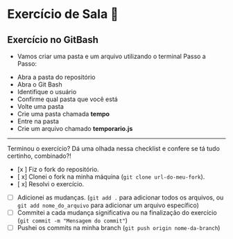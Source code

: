 # Exercício de Sala 🏫  

## Exercício no GitBash

- Vamos criar uma pasta e um arquivo utilizando o terminal
Passo a Passo:

* Abra a pasta do repositório
* Abra o Git Bash
* Identifique o usuário
* Confirme qual pasta que você está
* Volte uma pasta
* Crie uma pasta chamada **tempo**
* Entre na pasta
* Crie um arquivo chamado **temporario.js**
---

Terminou o exercício? Dá uma olhada nessa checklist e confere se tá tudo certinho, combinado?!

- [x ] Fiz o fork do repositório.
- [ x] Clonei o fork na minha máquina (`git clone url-do-meu-fork`).
- [ x] Resolvi o exercício.
- [ ] Adicionei as mudanças. (`git add .` para adicionar todos os arquivos, ou `git add nome_do_arquivo` para adicionar um arquivo específico)
- [ ] Commitei a cada mudança significativa ou na finalização do exercício (`git commit -m "Mensagem do commit"`)
- [ ] Pushei os commits na minha branch (`git push origin nome-da-branch`)